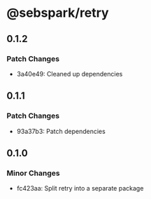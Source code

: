 # @sebspark/retry

## 0.1.2

### Patch Changes

- 3a40e49: Cleaned up dependencies

## 0.1.1

### Patch Changes

- 93a37b3: Patch dependencies

## 0.1.0

### Minor Changes

- fc423aa: Split retry into a separate package
